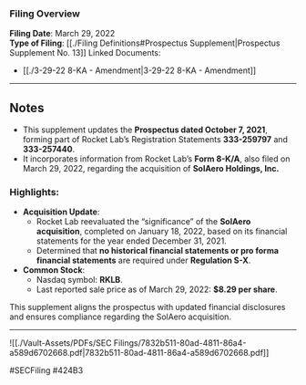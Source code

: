 ### Filing Overview

**Filing Date**: March 29, 2022  
**Type of Filing**: [[./Filing Definitions#Prospectus Supplement|Prospectus Supplement No. 13]]
Linked Documents:
- [[./3-29-22 8-KA - Amendment|3-29-22 8-KA - Amendment]]


---

## Notes

- This supplement updates the **Prospectus dated October 7, 2021**, forming part of Rocket Lab’s Registration Statements **333-259797** and **333-257440**.
- It incorporates information from Rocket Lab’s **Form 8-K/A**, also filed on March 29, 2022, regarding the acquisition of **SolAero Holdings, Inc.**

### Highlights:

- **Acquisition Update**:
    - Rocket Lab reevaluated the “significance” of the **SolAero acquisition**, completed on January 18, 2022, based on its financial statements for the year ended December 31, 2021.
    - Determined that **no historical financial statements or pro forma financial statements** are required under **Regulation S-X**.
- **Common Stock**:
    - Nasdaq symbol: **RKLB**.
    - Last reported sale price as of March 29, 2022: **$8.29 per share**.

This supplement aligns the prospectus with updated financial disclosures and ensures compliance regarding the SolAero acquisition.

---

![[./Vault-Assets/PDFs/SEC Filings/7832b511-80ad-4811-86a4-a589d6702668.pdf|7832b511-80ad-4811-86a4-a589d6702668.pdf]]

#SECFiling #424B3